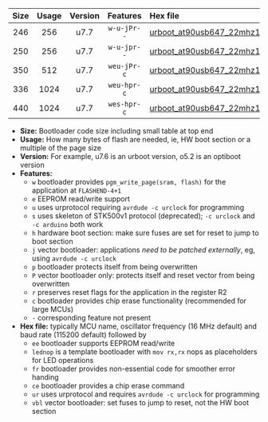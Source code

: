 |Size|Usage|Version|Features|Hex file|
|:-:|:-:|:-:|:-:|:--|
|246|256|u7.7|`w-u-jPr--`|[urboot_at90usb647_22mhz1184_57600bps_lednop_ur_vbl.hex](https://raw.githubusercontent.com/stefanrueger/urboot.hex/main/mcus/at90usb647/fcpu_22mhz1184/57600_bps/urboot_at90usb647_22mhz1184_57600bps_lednop_ur_vbl.hex)|
|250|256|u7.7|`w-u-jpr--`|[urboot_at90usb647_22mhz1184_57600bps_lednop_fr_ur_vbl.hex](https://raw.githubusercontent.com/stefanrueger/urboot.hex/main/mcus/at90usb647/fcpu_22mhz1184/57600_bps/urboot_at90usb647_22mhz1184_57600bps_lednop_fr_ur_vbl.hex)|
|350|512|u7.7|`weu-jPr-c`|[urboot_at90usb647_22mhz1184_57600bps_ee_lednop_fr_ce_ur_vbl.hex](https://raw.githubusercontent.com/stefanrueger/urboot.hex/main/mcus/at90usb647/fcpu_22mhz1184/57600_bps/urboot_at90usb647_22mhz1184_57600bps_ee_lednop_fr_ce_ur_vbl.hex)|
|336|1024|u7.7|`weu-hpr-c`|[urboot_at90usb647_22mhz1184_57600bps_ee_lednop_fr_ce_ur.hex](https://raw.githubusercontent.com/stefanrueger/urboot.hex/main/mcus/at90usb647/fcpu_22mhz1184/57600_bps/urboot_at90usb647_22mhz1184_57600bps_ee_lednop_fr_ce_ur.hex)|
|440|1024|u7.7|`wes-hpr-c`|[urboot_at90usb647_22mhz1184_57600bps_ee_lednop_fr_ce.hex](https://raw.githubusercontent.com/stefanrueger/urboot.hex/main/mcus/at90usb647/fcpu_22mhz1184/57600_bps/urboot_at90usb647_22mhz1184_57600bps_ee_lednop_fr_ce.hex)|

- **Size:** Bootloader code size including small table at top end
- **Usage:** How many bytes of flash are needed, ie, HW boot section or a multiple of the page size
- **Version:** For example, u7.6 is an urboot version, o5.2 is an optiboot version
- **Features:**
  + `w` bootloader provides `pgm_write_page(sram, flash)` for the application at `FLASHEND-4+1`
  + `e` EEPROM read/write support
  + `u` uses urprotocol requiring `avrdude -c urclock` for programming
  + `s` uses skeleton of STK500v1 protocol (deprecated); `-c urclock` and `-c arduino` both work
  + `h` hardware boot section: make sure fuses are set for reset to jump to boot section
  + `j` vector bootloader: applications *need to be patched externally*, eg, using `avrdude -c urclock`
  + `p` bootloader protects itself from being overwritten
  + `P` vector bootloader only: protects itself and reset vector from being overwritten
  + `r` preserves reset flags for the application in the register R2
  + `c` bootloader provides chip erase functionality (recommended for large MCUs)
  + `-` corresponding feature not present
- **Hex file:** typically MCU name, oscillator frequency (16 MHz default) and baud rate (115200 default) followed by
  + `ee` bootloader supports EEPROM read/write
  + `lednop` is a template bootloader with `mov rx,rx` nops as placeholders for LED operations
  + `fr` bootloader provides non-essential code for smoother error handing
  + `ce` bootloader provides a chip erase command
  + `ur` uses urprotocol and requires `avrdude -c urclock` for programming
  + `vbl` vector bootloader: set fuses to jump to reset, not the HW boot section

